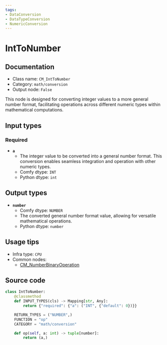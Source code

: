 ```yaml
---
tags:
- DataConversion
- DataTypeConversion
- NumericConversion
---
```


# IntToNumber
## Documentation
- Class name: `CM_IntToNumber`
- Category: `math/conversion`
- Output node: `False`

This node is designed for converting integer values to a more general number format, facilitating operations across different numeric types within mathematical computations.
## Input types
### Required
- **`a`**
    - The integer value to be converted into a general number format. This conversion enables seamless integration and operation with other numeric types.
    - Comfy dtype: `INT`
    - Python dtype: `int`
## Output types
- **`number`**
    - Comfy dtype: `NUMBER`
    - The converted general number format value, allowing for versatile mathematical operations.
    - Python dtype: `number`
## Usage tips
- Infra type: `CPU`
- Common nodes:
    - [CM_NumberBinaryOperation](../../ComfyMath/Nodes/CM_NumberBinaryOperation.md)



## Source code
```python
class IntToNumber:
    @classmethod
    def INPUT_TYPES(cls) -> Mapping[str, Any]:
        return {"required": {"a": ("INT", {"default": 0})}}

    RETURN_TYPES = ("NUMBER",)
    FUNCTION = "op"
    CATEGORY = "math/conversion"

    def op(self, a: int) -> tuple[number]:
        return (a,)

```
